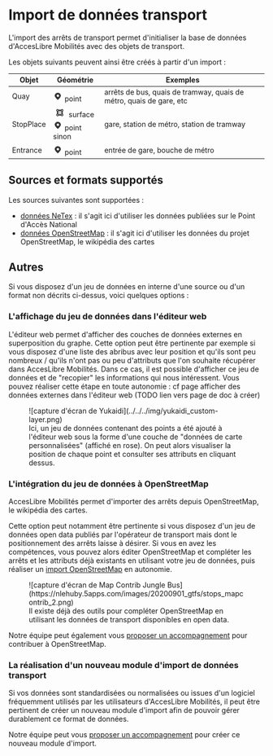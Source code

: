 # Import de données transport

[point]: ../../../img/picto-point.png
[ligne]: ../../../img/picto-ligne.png
[surface]: ../../../img/picto-surface.png

L'import des arrêts de transport permet d'initialiser la base de données d'AccesLibre Mobilités avec des objets de transport.

Les objets suivants peuvent ainsi être créés à partir d'un import :

| Objet     | Géométrie                                   | Exemples                                                            |
| --------- | ------------------------------------------- | ------------------------------------------------------------------- |
| Quay      | ![point] point                              | arrêts de bus, quais de tramway, quais de métro, quais de gare, etc |
| StopPlace | ![surface] surface<br> ![point] point sinon | gare, station de métro, station de tramway                          |
| Entrance  | ![point] point                              | entrée de gare, bouche de métro                                     |

## Sources et formats supportés

Les sources suivantes sont supportées :

- [données NeTex](imports-transport-netex.md) : il s'agit ici d'utiliser les données publiées sur le Point d'Accès National
- [données OpenStreetMap](imports-transport-osm.md) : il s'agit ici d'utiliser les données du projet OpenStreetMap, le wikipédia des cartes

## Autres

Si vous disposez d'un jeu de données en interne d'une source ou d'un format non décrits ci-dessus, voici quelques options :

### L'affichage du jeu de données dans l'éditeur web

L'éditeur web permet d'afficher des couches de données externes en superposition du graphe. Cette option peut être pertinente par exemple si vous disposez d'une liste des abribus avec leur position et qu'ils sont peu nombreux / qu'ils n'ont pas ou peu d'attributs que l'on souhaite récupérer dans AccesLibre Mobilités.
Dans ce cas, il est possible d'afficher ce jeu de données et de "recopier" les informations qui nous intéressent.
Vous pouvez réaliser cette étape en toute autonomie : cf page afficher des données externes dans l'éditeur web (TODO lien vers page de doc à créer)

<figure markdown>
  ![capture d'écran de Yukaidi](../../../img/yukaidi_custom-layer.png)
  <figcaption>Ici, un jeu de données contenant des points a été ajouté à l'éditeur web sous la forme d'une couche de "données de carte personnalisées" (affiché en rose). On peut alors visualiser la position de chaque point et consulter ses attributs en cliquant dessus.</figcaption>
</figure>

### L'intégration du jeu de données à OpenStreetMap

AccesLibre Mobilités permet d'importer des arrêts depuis OpenStreetMap, le wikipédia des cartes.

Cette option peut notamment être pertinente si vous disposez d'un jeu de données open data publiés par l'opérateur de transport mais dont le positionnement des arrêts laisse à désirer. Si vous en avez les compétences, vous pouvez alors éditer OpenStreetMap et compléter les arrêts et les attributs déjà existants en utilisant votre jeu de données, puis réaliser un [import OpenStreetMap](imports-transport-osm.md) en autonomie.

<figure markdown>
  ![capture d'écran de Map Contrib Jungle Bus](https://nlehuby.5apps.com/images/20200901_gtfs/stops_mapcontrib_2.png)
  <figcaption>Il existe déjà des outils pour compléter OpenStreetMap en utilisant les données de transport disponibles en open data.</figcaption>
</figure>

Notre équipe peut également vous [proposer un accompagnement](../../../contact.md) pour contribuer à OpenStreetMap.

### La réalisation d'un nouveau module d'import de données transport

Si vos données sont standardisées ou normalisées ou issues d'un logiciel fréquemment utilisés par les utilisateurs d'AccesLibre Mobilités, il peut être pertinent de créer un nouveau module d'import afin de pouvoir gérer durablement ce format de données.

Notre équipe peut vous [proposer un accompagnement](../../../contact.md) pour créer ce nouveau module d'import.
